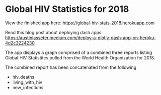 # Global HIV Statistics for 2018

View the finished app here: https://global-hiv-stats-2018.herokuapp.com

Read this blog post about deploying dash apps: https://austinlasseter.medium.com/deploy-a-plotly-dash-app-on-heroku-4d2c3224230

The app displays a graph comprised of a combined three reports listing Global HIV Statistitcs pulled from the World Health Organization for 2018.

The combined report has been concatenated from the following:

* hiv_deaths
* living_with_hiv
* new_infections
